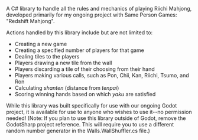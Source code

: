 A C# library to handle all the rules and mechanics of playing Riichi Mahjong, developed primarily for my ongoing project with Same Person Games: "Redshift Mahjong". 

Actions handled by this library include but are not limited to:
- Creating a new game
- Creating a specified number of players for that game
- Dealing tiles to the players
- Players drawing a new tile from the wall
- Players discarding a tile of their choosing from their hand
- Players making various calls, such as Pon, Chii, Kan, Riichi, Tsumo, and Ron
- Calculating _shanten_ (distance from _tenpai_)
- Scoring winning hands based on which _yaku_ are satisfied

While this library was built specifically for use with our ongoing Godot project, it is available for use to anyone who wishes to use it--no permission needed! 
(Note: If you plan to use this library outside of Godot, remove the GodotSharp project reference. This will require you to use a different random number generator in the Walls.WallShuffler.cs file.)
